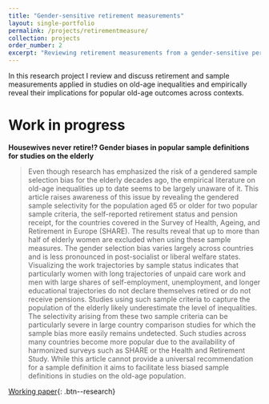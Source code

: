 ```yaml
---
title: "Gender-sensitive retirement measurements"
layout: single-portfolio
permalink: /projects/retirementmeasure/
collection: projects
order_number: 2
excerpt: "Reviewing retirement measurements from a gender-sensitive perspective and revealing potential implications for old-age outcomes across contexts"
---
```


In this research project I review and discuss retirement and sample measurements applied in studies on old-age inequalities and empirically reveal their implications for popular old-age outcomes across contexts. 



Work in progress
======
**Housewives never retire!? Gender biases in popular sample definitions for studies on the elderly**

> Even though research has emphasized the risk of a gendered sample selection bias for the elderly decades ago, the empirical literature on old-age inequalities up to date seems to be largely unaware of it. This article raises awareness of this issue by revealing the gendered sample selectivity for the population aged 65 or older for two popular sample criteria, the self-reported retirement status and pension receipt, for the countries covered in the Survey of Health, Ageing, and Retirement in Europe (SHARE).
The results reveal that up to more than half of elderly women are excluded when using these sample measures. The gender selection bias varies largely across countries and is less pronounced in post-socialist or liberal welfare states. Visualizing the work trajectories by sample status indicates that particularly women with long trajectories of unpaid care work and men with large shares of self-employment, unemployment, and longer educational trajectories do not declare themselves retired or do not receive pensions. 
Studies using such sample criteria to capture the population of the elderly likely underestimate the level of inequalities. The selectivity arising from these two sample criteria can be particularly severe in large country comparison studies for which the sample bias more easily remains undetected. Such studies across many countries become more popular due to the availability of harmonized surveys such as SHARE or the Health and Retirement Study. While this article cannot provide a universal recommendation for a sample definition it aims to facilitate less biased sample definitions in studies on the old-age population. 


[Working paper](https://osf.io/preprints/socarxiv/4kq5e){: .btn--research} 


